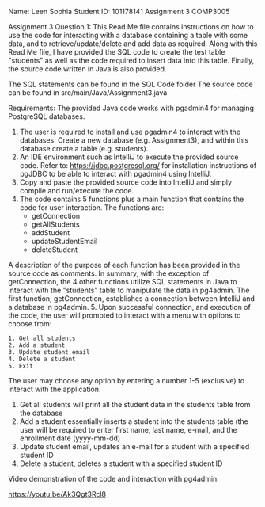 Name: Leen Sobhia
Student ID: 101178141
Assignment 3 COMP3005

Assignment 3 Question 1:
This Read Me file contains instructions on how to use the code for interacting with a database containing a table with some data, and to retrieve/update/delete and add data
as required.
Along with this Read Me file, I have provided the SQL code to create the test table "students" as well as the code required to insert data into this table. Finally, the source
code written in Java is also provided.

The SQL statements can be found in the SQL Code folder
The source code can be found in src/main/Java/Assignment3.java

Requirements:
The provided Java code works with pgadmin4 for managing PostgreSQL databases.
1. The user is required to install and use pgadmin4 to interact with the databases. Create a new database (e.g. Assignment3), and within this database create a table (e.g. students).
2. An IDE environment such as IntelliJ to execute the provided source code. Refer to: https://jdbc.postgresql.org/ for installation instructions of pgJDBC to be able to interact with pgadmin4 using IntelliJ.
3. Copy and paste the provided source code into IntelliJ and simply compile and run/execute the code.
4. The code contains 5 functions plus a main function that contains the code for user interaction. The functions are:
	- getConnection
	- getAllStudents
	- addStudent
	- updateStudentEmail
	- deleteStudent

A description of the purpose of each function has been provided in the source code as comments. In summary, with the exception of getConnection, the 4 other functions utilize SQL statements in Java to interact with the "students" table to manipulate the data in pg4admin. The first function, getConnection, establishes a connection between IntelliJ and a database in pg4admin. 
5. Upon successful connection, and execution of the code, the user will prompted to interact with a menu with options to choose from:

	1. Get all students
	2. Add a student
	3. Update student email
	4. Delete a student
	5. Exit

The user may choose any option by entering a number 1-5 (exclusive) to interact with the application.
1. Get all students will print all the student data in the students table from the database
2. Add a student essentially inserts a student into the students table (the user will be required to enter first name, last name, e-mail, and the enrollment date (yyyy-mm-dd)
3. Update student email, updates an e-mail for a student with a specified student ID
4. Delete a student, deletes a student with a specified student ID

Video demonstration of the code and interaction with pg4admin:

https://youtu.be/Ak3Qgt3Rcl8
